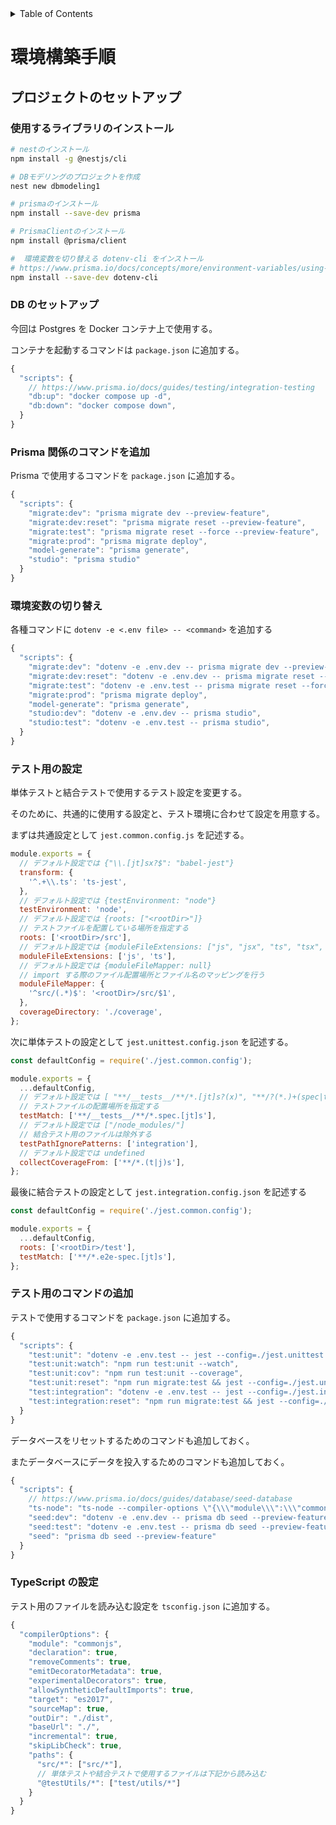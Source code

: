 <!-- START doctoc generated TOC please keep comment here to allow auto update -->
<!-- DON'T EDIT THIS SECTION, INSTEAD RE-RUN doctoc TO UPDATE -->
<details>
<summary>Table of Contents</summary>

- [環境構築手順](#%E7%92%B0%E5%A2%83%E6%A7%8B%E7%AF%89%E6%89%8B%E9%A0%86)
  - [プロジェクトのセットアップ](#%E3%83%97%E3%83%AD%E3%82%B8%E3%82%A7%E3%82%AF%E3%83%88%E3%81%AE%E3%82%BB%E3%83%83%E3%83%88%E3%82%A2%E3%83%83%E3%83%97)
    - [使用するライブラリのインストール](#%E4%BD%BF%E7%94%A8%E3%81%99%E3%82%8B%E3%83%A9%E3%82%A4%E3%83%96%E3%83%A9%E3%83%AA%E3%81%AE%E3%82%A4%E3%83%B3%E3%82%B9%E3%83%88%E3%83%BC%E3%83%AB)
    - [DB のセットアップ](#db-%E3%81%AE%E3%82%BB%E3%83%83%E3%83%88%E3%82%A2%E3%83%83%E3%83%97)
    - [Prisma 関係のコマンドを追加](#prisma-%E9%96%A2%E4%BF%82%E3%81%AE%E3%82%B3%E3%83%9E%E3%83%B3%E3%83%89%E3%82%92%E8%BF%BD%E5%8A%A0)
    - [環境変数の切り替え](#%E7%92%B0%E5%A2%83%E5%A4%89%E6%95%B0%E3%81%AE%E5%88%87%E3%82%8A%E6%9B%BF%E3%81%88)
    - [テスト用の設定](#%E3%83%86%E3%82%B9%E3%83%88%E7%94%A8%E3%81%AE%E8%A8%AD%E5%AE%9A)
    - [テスト用のコマンドの追加](#%E3%83%86%E3%82%B9%E3%83%88%E7%94%A8%E3%81%AE%E3%82%B3%E3%83%9E%E3%83%B3%E3%83%89%E3%81%AE%E8%BF%BD%E5%8A%A0)
    - [TypeScript の設定](#typescript-%E3%81%AE%E8%A8%AD%E5%AE%9A)

</details>
<!-- END doctoc generated TOC please keep comment here to allow auto update -->

# 環境構築手順

## プロジェクトのセットアップ

### 使用するライブラリのインストール

```bash
# nestのインストール
npm install -g @nestjs/cli

# DBモデリングのプロジェクトを作成
nest new dbmodeling1

# prismaのインストール
npm install --save-dev prisma

# PrismaClientのインストール
npm install @prisma/client

#  環境変数を切り替える dotenv-cli をインストール
# https://www.prisma.io/docs/concepts/more/environment-variables/using-multiple-env-files
npm install --save-dev dotenv-cli
```

### DB のセットアップ

今回は Postgres を Docker コンテナ上で使用する。

コンテナを起動するコマンドは `package.json` に追加する。

```js
{
  "scripts": {
    // https://www.prisma.io/docs/guides/testing/integration-testing
    "db:up": "docker compose up -d",
    "db:down": "docker compose down",
  }
}
```

### Prisma 関係のコマンドを追加

Prisma で使用するコマンドを `package.json` に追加する。

```js
{
  "scripts": {
    "migrate:dev": "prisma migrate dev --preview-feature",
    "migrate:dev:reset": "prisma migrate reset --preview-feature",
    "migrate:test": "prisma migrate reset --force --preview-feature",
    "migrate:prod": "prisma migrate deploy",
    "model-generate": "prisma generate",
    "studio": "prisma studio"
  }
}
```

### 環境変数の切り替え

各種コマンドに `dotenv -e <.env file> -- <command>` を追加する

```js
{
  "scripts": {
    "migrate:dev": "dotenv -e .env.dev -- prisma migrate dev --preview-feature",
    "migrate:dev:reset": "dotenv -e .env.dev -- prisma migrate reset --preview-feature",
    "migrate:test": "dotenv -e .env.test -- prisma migrate reset --force --preview-feature",
    "migrate:prod": "prisma migrate deploy",
    "model-generate": "prisma generate",
    "studio:dev": "dotenv -e .env.dev -- prisma studio",
    "studio:test": "dotenv -e .env.test -- prisma studio",
  }
}
```

### テスト用の設定

単体テストと結合テストで使用するテスト設定を変更する。

そのために、共通的に使用する設定と、テスト環境に合わせて設定を用意する。

まずは共通設定として `jest.common.config.js` を記述する。

```js
module.exports = {
  // デフォルト設定では {"\\.[jt]sx?$": "babel-jest"}
  transform: {
    '^.+\\.ts': 'ts-jest',
  },
  // デフォルト設定では {testEnvironment: "node"}
  testEnvironment: 'node',
  // デフォルト設定では {roots: ["<rootDir>"]}
  // テストファイルを配置している場所を指定する
  roots: ['<rootDir>/src'],
  // デフォルト設定では {moduleFileExtensions: ["js", "jsx", "ts", "tsx", "json", "node"]}
  moduleFileExtensions: ['js', 'ts'],
  // デフォルト設定では {moduleFileMapper: null}
  // import する際のファイル配置場所とファイル名のマッピングを行う
  moduleFileMapper: {
    '^src/(.*)$': '<rootDir>/src/$1',
  },
  coverageDirectory: './coverage',
};
```

次に単体テストの設定として `jest.unittest.config.json` を記述する。

```js
const defaultConfig = require('./jest.common.config');

module.exports = {
  ...defaultConfig,
  // デフォルト設定では [ "**/__tests__/**/*.[jt]s?(x)", "**/?(*.)+(spec|test).[jt]s?(x)" ]
  // テストファイルの配置場所を指定する
  testMatch: ['**/__tests__/**/*.spec.[jt]s'],
  // デフォルト設定では ["/node_modules/"]
  // 結合テスト用のファイルは除外する
  testPathIgnorePatterns: ['integration'],
  // デフォルト設定では undefined
  collectCoverageFrom: ['**/*.(t|j)s'],
};
```

最後に結合テストの設定として `jest.integration.config.json` を記述する

```js
const defaultConfig = require('./jest.common.config');

module.exports = {
  ...defaultConfig,
  roots: ['<rootDir>/test'],
  testMatch: ['**/*.e2e-spec.[jt]s'],
};
```

### テスト用のコマンドの追加

テストで使用するコマンドを `package.json` に追加する。

```js
{
  "scripts": {
    "test:unit": "dotenv -e .env.test -- jest --config=./jest.unittest.config.json",
    "test:unit:watch": "npm run test:unit --watch",
    "test:unit:cov": "npm run test:unit --coverage",
    "test:unit:reset": "npm run migrate:test && jest --config=./jest.unittest.config.json",
    "test:integration": "dotenv -e .env.test -- jest --config=./jest.integration.config.json"
    "test:integration:reset": "npm run migrate:test && jest --config=./jest.integration.config.json",
  }
}
```

データベースをリセットするためのコマンドも追加しておく。

またデータベースにデータを投入するためのコマンドも追加しておく。

```js
{
  "scripts": {
    // https://www.prisma.io/docs/guides/database/seed-database
    "ts-node": "ts-node --compiler-options \"{\\\"module\\\":\\\"commonjs\\\"}\"",
    "seed:dev": "dotenv -e .env.dev -- prisma db seed --preview-feature",
    "seed:test": "dotenv -e .env.test -- prisma db seed --preview-feature",
    "seed": "prisma db seed --preview-feature"
  }
}
```

### TypeScript の設定

テスト用のファイルを読み込む設定を `tsconfig.json` に追加する。

```js
{
  "compilerOptions": {
    "module": "commonjs",
    "declaration": true,
    "removeComments": true,
    "emitDecoratorMetadata": true,
    "experimentalDecorators": true,
    "allowSyntheticDefaultImports": true,
    "target": "es2017",
    "sourceMap": true,
    "outDir": "./dist",
    "baseUrl": "./",
    "incremental": true,
    "skipLibCheck": true,
    "paths": {
      "src/*": ["src/*"],
      // 単体テストや結合テストで使用するファイルは下記から読み込む
      "@testUtils/*": ["test/utils/*"]
    }
  }
}
```
